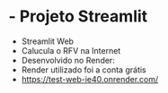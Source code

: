 # - Projeto Streamlit
- Streamlit Web
- Calucula o RFV na Internet
- Desenvolvido no Render:
- Render utilizado foi a conta grátis
- https://test-web-ie40.onrender.com/
